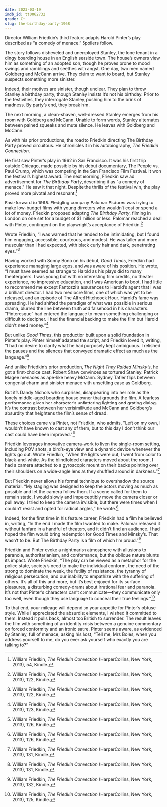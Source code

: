 ```yaml
---
date: 2023-03-19
imdb_id: tt0062732
grade: C+
slug: the-birthday-party-1968
---
```


Director William Friedkin’s third feature adapts Harold Pinter’s play described as “a comedy of menace.” Spoilers follow.

<!-- end -->

The story follows disheveled and unemployed Stanley, the lone tenant in a dingy boarding house in an English seaside town. The house’s owners view him as something of an adopted son, though he proves prone to mood swings and ramblings and seethes with angst. One day, two men named Goldberg and McCann arrive. They claim to want to board, but Stanley suspects something more sinister.

Indeed, their motives are sinister, though unclear. They plan to throw Stanley a birthday party, though Stanley insists it’s not his birthday. Prior to the festivities, they interrogate Stanley, pushing him to the brink of madness. By party’s end, they break him.

The next morning, a clean-shaven, well-dressed Stanley emerges from his room with Goldberg and McCann. Unable to form words, Stanley alternates between pained squeaks and mute silence. He leaves with Goldberg and McCann.

As with his prior productions, the road to Friedkin directing The Birthday Party proved circuitous. He chronicles it in his autobiography, _The Friedkin Connection_.

He first saw Pinter’s play in 1962 in San Francisco. It was his first trip outside Chicago, made possible by his debut documentary, The People vs. Paul Crump, which was competing in the San Francisco Film Festival. It won the festival’s highest award. The next morning, Friedkin saw ad advertisement for _The Birthday Party_, describing it as "a comedy of menace." He saw it that night. Despite the thrills of the festival win, the play proved more pivotal and resonant.[^1]

Fast-forward to 1968. Fledgling company Palomar Pictures was trying to make low-budget films with young directors who wouldn’t cost or spend a lot of money. Friedkin proposed adapting _The Birthday Party_, filming in London on one set for a budget of $1 million or less. Palomar reached a deal with Pinter, contingent on the playwright’s acceptance of Friedkin.[^2]

Wrote Friedkin, “I was warned that he tended to be intimidating, but I found him engaging, accessible, courteous, and modest. He was taller and more muscular than I had expected, with black curly hair and dark, penetrating eyes.”[^3]

Having worked with Sonny Bono on his debut, <span data-imdb-id="tt0061720">_Good Times_</span>, Friedkin had experience managing large egos, and was aware of his position. He wrote, “I must have seemed as strange to Harold as his plays did to many theatergoers. I was young but with no interesting film credits, no theater experience, no impressive education, and I was American to boot. I had little to recommend me except Fantozzi’s assurances to Harold’s agent that I was a brilliant director. I had two mediocre films, one of which was yet to be released, and an episode of The Alfred Hitchcock Hour. Harold’s fame was spreading. He had shifted the paradigm of what was possible in serious drama, blurred the line between truth and falsehood in his characters. “Pinteresque” had entered the language to mean something challenging or difficult to decipher. I had the financial backing to make the film but Harold didn’t need money.”[^4]

But unlike _Good Times_, this production built upon a solid foundation in Pinter’s play. Pinter himself adapted the script, and Friedkin loved it, writing, “I had no desire to clarify what he had purposely kept ambiguous. I relished the pauses and the silences that conveyed dramatic effect as much as the language.”[^5]

And unlike Friedkin’s prior production, <span data-imdb-id="tt0063348">_The Night They Raided Minsky’s_</span>, he got a first-choice cast. Robert Shaw convinces as tortured Stanley. Patrick Magee menaces as ape-like heavy McCann. Sydney Tafler flips between congenial charm and sinister menace with unsettling ease as Goldberg.

But it’s Dandy Nichols who surprises, disappearing into her role as the lonely middle-aged boarding house owner that grounds the film. A fearless performance given her character’s unflattering lighting and grating dialog. It’s the contrast between her verisimilitude and McCann and Goldberg’s absurdity that heightens the film’s sense of dread.

These choices came via Pinter, not Friedkin, who admits, "Left on my own, I wouldn’t have known to cast any of them, but to this day I don’t think our cast could have been improved."[^6]

Friedkin leverages innovative camera-work to liven the single-room setting, including POV shots, a bird’s-eye view, and a dynamic device whenever the lights go out. Wrote Friedkin, “When the lights were out, I went from color to black-and-white. As the blindfolded characters moved about the room, I had a camera attached to a gyroscopic mount on their backs pointing over their shoulders on a wide-angle lens as they shuffled around in darkness.”[^7]

But Friedkin never allows his formal technique to overshadow the source material. “My staging was designed to keep the actors moving as much as possible and let the camera follow them. If a scene called for them to remain static, I would slowly and imperceptibly move the camera closer or pull away. I tried to keep the camera invisible, but there were times when I couldn’t resist and opted for radical angles,” he wrote.[^8]

Indeed, for the first time in his feature career, Friedkin had a film he believed in, writing, “In the end I made the film I wanted to make. Palomar released it without fanfare in a handful of theaters, and it didn’t find an audience. I had hoped the film would bring redemption for Good Times and Minsky’s. That wasn’t to be. But The Birthday Party is a film of which I’m proud.”[^9]

Friedkin and Pinter evoke a nightmarish atmosphere with allusions to paranoia, authoritarianism, and conformance, but the oblique nature blunts its impact. Wrote Friedkin, “The play can be viewed as a metaphor for the police state, society’s need to make the individual conform, the need of the strong to dominate the weak, the futility of resistance, the tyranny of religious persecution, and our inability to empathize with the suffering of others. It’s all of this and more, but it’s best enjoyed for its surface pleasures, a disturbing comedy-drama about irrational fear and paranoia. It’s not that Pinter’s characters can’t communicate—they communicate only too well, even though they use language to conceal their true feelings.”[^10]

To that end, your mileage will depend on your appetite for Pinter’s obtuse style. While I appreciated the absurdist elements, I wished it committed to them. Instead it pulls back, almost too British to surrender. The result leaves the film with something of an identity crisis between a genuine commentary on forced conformity and an ironic satire. Pinter seems aware, as evidenced by Stanley, full of menace, asking his host, “Tell me, Mrs Boles, when you address yourself to me, do you ever ask yourself who exactly you are talking to?”

[^1]: William Friedkin, _The Friedkin Connection_ (HarperCollins, New York, 2013), 54, Kindle.
[^2]: William Friedkin, _The Friedkin Connection_ (HarperCollins, New York, 2013), 122, Kindle.
[^3]: William Friedkin, _The Friedkin Connection_ (HarperCollins, New York, 2013), 122, Kindle.
[^4]: William Friedkin, _The Friedkin Connection_ (HarperCollins, New York, 2013), 123, Kindle.
[^5]: William Friedkin, _The Friedkin Connection_ (HarperCollins, New York, 2013), 126, Kindle.
[^6]: William Friedkin, _The Friedkin Connection_ (HarperCollins, New York, 2013), 126, Kindle.
[^7]: William Friedkin, _The Friedkin Connection_ (HarperCollins, New York, 2013), 131, Kindle.
[^8]: William Friedkin, _The Friedkin Connection_ (HarperCollins, New York, 2013), 131, Kindle.
[^9]: William Friedkin, _The Friedkin Connection_ (HarperCollins, New York, 2013), 132, Kindle.
[^10]: William Friedkin, _The Friedkin Connection_ (HarperCollins, New York, 2013), 125, Kindle.
